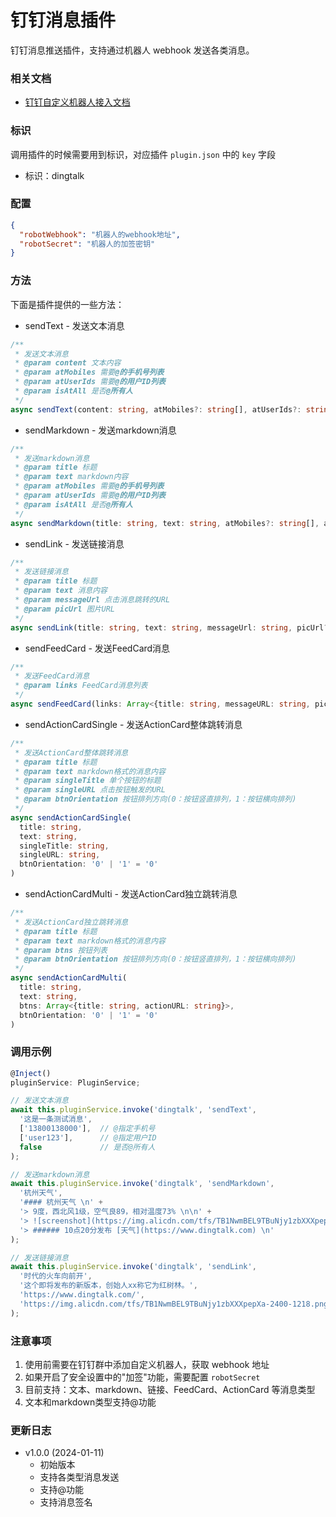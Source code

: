 # 钉钉消息插件

钉钉消息推送插件，支持通过机器人 webhook 发送各类消息。

### 相关文档

* [钉钉自定义机器人接入文档](https://open.dingtalk.com/document/orgapp/custom-robot-access)

### 标识

调用插件的时候需要用到标识，对应插件 `plugin.json` 中的 `key` 字段

* 标识：dingtalk

### 配置

```json
{
  "robotWebhook": "机器人的webhook地址",
  "robotSecret": "机器人的加签密钥"
}
```

### 方法

下面是插件提供的一些方法：

* sendText - 发送文本消息

```typescript
/**
 * 发送文本消息
 * @param content 文本内容
 * @param atMobiles 需要@的手机号列表
 * @param atUserIds 需要@的用户ID列表
 * @param isAtAll 是否@所有人
 */
async sendText(content: string, atMobiles?: string[], atUserIds?: string[], isAtAll?: boolean)
```

* sendMarkdown - 发送markdown消息

```typescript
/**
 * 发送markdown消息
 * @param title 标题
 * @param text markdown内容
 * @param atMobiles 需要@的手机号列表
 * @param atUserIds 需要@的用户ID列表
 * @param isAtAll 是否@所有人
 */
async sendMarkdown(title: string, text: string, atMobiles?: string[], atUserIds?: string[], isAtAll?: boolean)
```

* sendLink - 发送链接消息

```typescript
/**
 * 发送链接消息
 * @param title 标题
 * @param text 消息内容
 * @param messageUrl 点击消息跳转的URL
 * @param picUrl 图片URL
 */
async sendLink(title: string, text: string, messageUrl: string, picUrl?: string)
```

* sendFeedCard - 发送FeedCard消息

```typescript
/**
 * 发送FeedCard消息
 * @param links FeedCard消息列表
 */
async sendFeedCard(links: Array<{title: string, messageURL: string, picURL: string}>)
```

* sendActionCardSingle - 发送ActionCard整体跳转消息

```typescript
/**
 * 发送ActionCard整体跳转消息
 * @param title 标题
 * @param text markdown格式的消息内容
 * @param singleTitle 单个按钮的标题
 * @param singleURL 点击按钮触发的URL
 * @param btnOrientation 按钮排列方向(0：按钮竖直排列，1：按钮横向排列)
 */
async sendActionCardSingle(
  title: string,
  text: string,
  singleTitle: string,
  singleURL: string,
  btnOrientation: '0' | '1' = '0'
)
```

* sendActionCardMulti - 发送ActionCard独立跳转消息

```typescript
/**
 * 发送ActionCard独立跳转消息
 * @param title 标题
 * @param text markdown格式的消息内容
 * @param btns 按钮列表
 * @param btnOrientation 按钮排列方向(0：按钮竖直排列，1：按钮横向排列)
 */
async sendActionCardMulti(
  title: string,
  text: string,
  btns: Array<{title: string, actionURL: string}>,
  btnOrientation: '0' | '1' = '0'
)
```

### 调用示例

```typescript
@Inject()
pluginService: PluginService;

// 发送文本消息
await this.pluginService.invoke('dingtalk', 'sendText', 
  '这是一条测试消息', 
  ['13800138000'],  // @指定手机号
  ['user123'],      // @指定用户ID
  false             // 是否@所有人
);

// 发送markdown消息
await this.pluginService.invoke('dingtalk', 'sendMarkdown',
  '杭州天气',
  '#### 杭州天气 \n' +
  '> 9度，西北风1级，空气良89，相对温度73% \n\n' +
  '> ![screenshot](https://img.alicdn.com/tfs/TB1NwmBEL9TBuNjy1zbXXXpepXa-2400-1218.png)\n' +
  '> ###### 10点20分发布 [天气](https://www.dingtalk.com) \n'
);

// 发送链接消息
await this.pluginService.invoke('dingtalk', 'sendLink',
  '时代的火车向前开',
  '这个即将发布的新版本，创始人xx称它为红树林。',
  'https://www.dingtalk.com/',
  'https://img.alicdn.com/tfs/TB1NwmBEL9TBuNjy1zbXXXpepXa-2400-1218.png'
);
```

### 注意事项

1. 使用前需要在钉钉群中添加自定义机器人，获取 webhook 地址
2. 如果开启了安全设置中的"加签"功能，需要配置 `robotSecret`
3. 目前支持：文本、markdown、链接、FeedCard、ActionCard 等消息类型
4. 文本和markdown类型支持@功能

### 更新日志

* v1.0.0 (2024-01-11)
  * 初始版本
  * 支持各类型消息发送
  * 支持@功能
  * 支持消息签名
